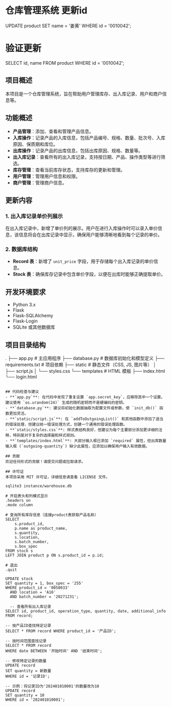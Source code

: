# 仓库管理系统 更新id
UPDATE product SET name = '姜黄' WHERE id = '0010042';

# 验证更新
SELECT id, name FROM product WHERE id = '0010042';
## 项目概述
本项目是一个仓库管理系统，旨在帮助用户管理库存、出入库记录、用户和商户信息等。

## 功能概述
- **产品管理**：添加、查看和管理产品信息。
- **入库操作**：记录产品的入库信息，包括产品编号、规格、数量、批次号、入库原因、保质期和库位。
- **出库操作**：记录产品的出库信息，包括出库原因、规格、数量等。
- **出入库记录**：查看所有的出入库记录，支持按日期、产品、操作类型等进行筛选。
- **库存管理**：查看当前库存状态，支持库存的更新和管理。
- **用户管理**：管理用户信息和权限。
- **商户管理**：管理商户信息。

## 更新内容
### 1. 出入库记录单价列展示
在出入库记录中，新增了单价列的展示。用户在进行入库操作时可以录入单价信息，该信息将会在出库记录中显示，确保用户能够清晰地看到每个记录的单价。

### 2. 数据库结构
- **Record 表**：新增了 `unit_price` 字段，用于存储每个出入库记录的单价信息。
- **Stock 表**：确保库存记录中包含单价字段，以便在出库时能够正确提取单价。

## 开发环境要求
- Python 3.x
- Flask
- Flask-SQLAlchemy
- Flask-Login
- SQLite 或其他数据库

## 项目目录结构
.
├── app.py # 主应用程序
├── database.py # 数据库初始化和模型定义
├── requirements.txt # 项目依赖
├── static # 静态文件（CSS, JS, 图片等）
│ ├── script.js
│ └── styles.css
└── templates # HTML 模板
├── index.html
└── login.html
```

## 代码检查与建议
- **`app.py`**: 在代码中发现了重复设置 `app.secret_key`，应移除其中一个设置。建议使用 `os.urandom(24)` 生成的随机密钥而不是硬编码的密钥。
- **`database.py`**: 建议将初始化数据抽取为配置文件或参数，使 `init_db()` 函数更加灵活。
- **`static/script.js`**: 在 `addToOutgoingList()` 和其他函数中添加了适当的错误处理，但建议统一错误处理方式，创建一个通用的错误处理函数。
- **`static/styles.css`**: 样式表结构良好，但建议为每个主要部分添加更详细的注释，特别是对于复杂的选择器和样式规则。
- **`templates/index.html`**: 大部分输入框已添加 `required` 属性，但出库数量输入框 (`outgoing-quantity`) 缺少此属性，应添加以确保用户输入有效数据。

## 贡献
欢迎任何形式的贡献！请提交问题或拉取请求。

## 许可证
本项目采用 MIT 许可证，详细信息请查看 LICENSE 文件。

sqlite3 instance/warehouse.db

# 开启表头和列模式显示
.headers on
.mode column

# 查询所有库存信息（连接product表获取产品名称）
SELECT 
    s.product_id,
    p.name as product_name,
    s.quantity,
    s.location,
    s.batch_number,
    s.box_spec
FROM stock s
LEFT JOIN product p ON s.product_id = p.id;

# 退出
.quit

UPDATE stock 
SET quantity = 1, box_spec = '255' 
WHERE product_id = '0050033' 
  AND location = 'A16' 
  AND batch_number = '20271231';

  -- 查看所有出入库记录
SELECT id, product_id, operation_type, quantity, date, additional_info 
FROM record;

-- 按产品ID查找特定记录
SELECT * FROM record WHERE product_id = '产品ID';

-- 按时间范围查找记录
SELECT * FROM record 
WHERE date BETWEEN '开始时间' AND '结束时间';

-- 修改特定记录的数量
UPDATE record 
SET quantity = 新数量 
WHERE id = '记录ID';

-- 示例：将记录ID为'202401010001'的数量改为10
UPDATE record 
SET quantity = 10 
WHERE id = '202401010001';
